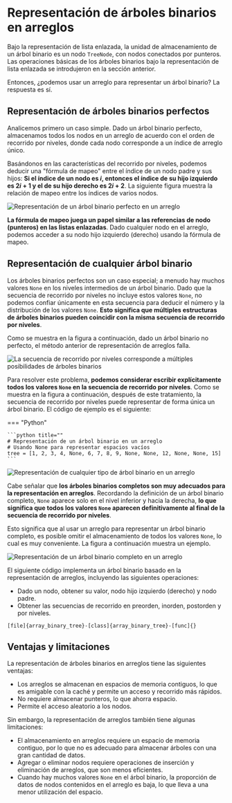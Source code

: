 # Representación de árboles binarios en arreglos

Bajo la representación de lista enlazada, la unidad de almacenamiento de un árbol binario es un nodo `TreeNode`, con nodos conectados por punteros. Las operaciones básicas de los árboles binarios bajo la representación de lista enlazada se introdujeron en la sección anterior.

Entonces, ¿podemos usar un arreglo para representar un árbol binario? La respuesta es sí.

## Representación de árboles binarios perfectos

Analicemos primero un caso simple. Dado un árbol binario perfecto, almacenamos todos los nodos en un arreglo de acuerdo con el orden de recorrido por niveles, donde cada nodo corresponde a un índice de arreglo único.

Basándonos en las características del recorrido por niveles, podemos deducir una "fórmula de mapeo" entre el índice de un nodo padre y sus hijos: **Si el índice de un nodo es $i$, entonces el índice de su hijo izquierdo es $2i + 1$ y el de su hijo derecho es $2i + 2$**. La siguiente figura muestra la relación de mapeo entre los índices de varios nodos.

![Representación de un árbol binario perfecto en un arreglo](array_representation_of_tree.assets/array_representation_binary_tree.png)

**La fórmula de mapeo juega un papel similar a las referencias de nodo (punteros) en las listas enlazadas**. Dado cualquier nodo en el arreglo, podemos acceder a su nodo hijo izquierdo (derecho) usando la fórmula de mapeo.

## Representación de cualquier árbol binario

Los árboles binarios perfectos son un caso especial; a menudo hay muchos valores `None` en los niveles intermedios de un árbol binario. Dado que la secuencia de recorrido por niveles no incluye estos valores `None`, no podemos confiar únicamente en esta secuencia para deducir el número y la distribución de los valores `None`. **Esto significa que múltiples estructuras de árboles binarios pueden coincidir con la misma secuencia de recorrido por niveles**.

Como se muestra en la figura a continuación, dado un árbol binario no perfecto, el método anterior de representación de arreglos falla.

![La secuencia de recorrido por niveles corresponde a múltiples posibilidades de árboles binarios](array_representation_of_tree.assets/array_representation_without_empty.png)

Para resolver este problema, **podemos considerar escribir explícitamente todos los valores `None` en la secuencia de recorrido por niveles**. Como se muestra en la figura a continuación, después de este tratamiento, la secuencia de recorrido por niveles puede representar de forma única un árbol binario. El código de ejemplo es el siguiente:

=== "Python"

    ```python title=""
    # Representación de un árbol binario en un arreglo
    # Usando None para representar espacios vacíos
    tree = [1, 2, 3, 4, None, 6, 7, 8, 9, None, None, 12, None, None, 15]
    ```

![Representación de cualquier tipo de árbol binario en un arreglo](array_representation_of_tree.assets/array_representation_with_empty.png)

Cabe señalar que **los árboles binarios completos son muy adecuados para la representación en arreglos**. Recordando la definición de un árbol binario completo, `None` aparece solo en el nivel inferior y hacia la derecha, **lo que significa que todos los valores `None` aparecen definitivamente al final de la secuencia de recorrido por niveles**.

Esto significa que al usar un arreglo para representar un árbol binario completo, es posible omitir el almacenamiento de todos los valores `None`, lo cual es muy conveniente. La figura a continuación muestra un ejemplo.

![Representación de un árbol binario completo en un arreglo](array_representation_of_tree.assets/array_representation_complete_binary_tree.png)

El siguiente código implementa un árbol binario basado en la representación de arreglos, incluyendo las siguientes operaciones:

-   Dado un nodo, obtener su valor, nodo hijo izquierdo (derecho) y nodo padre.
-   Obtener las secuencias de recorrido en preorden, inorden, postorden y por niveles.

```src
[file]{array_binary_tree}-[class]{array_binary_tree}-[func]{}
```

## Ventajas y limitaciones

La representación de árboles binarios en arreglos tiene las siguientes ventajas:

-   Los arreglos se almacenan en espacios de memoria contiguos, lo que es amigable con la caché y permite un acceso y recorrido más rápidos.
-   No requiere almacenar punteros, lo que ahorra espacio.
-   Permite el acceso aleatorio a los nodos.

Sin embargo, la representación de arreglos también tiene algunas limitaciones:

-   El almacenamiento en arreglos requiere un espacio de memoria contiguo, por lo que no es adecuado para almacenar árboles con una gran cantidad de datos.
-   Agregar o eliminar nodos requiere operaciones de inserción y eliminación de arreglos, que son menos eficientes.
-   Cuando hay muchos valores `None` en el árbol binario, la proporción de datos de nodos contenidos en el arreglo es baja, lo que lleva a una menor utilización del espacio.

